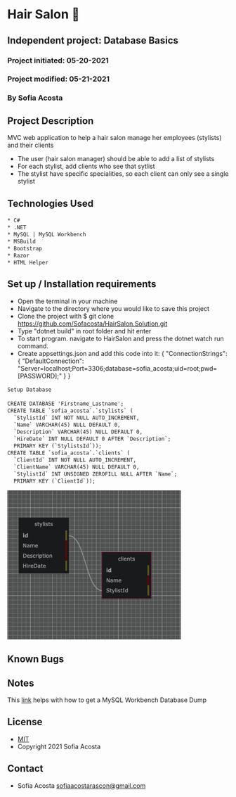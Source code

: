 # Hair Salon 💅
## Independent project: Database Basics
### Project initiated: 05-20-2021
### Project modified: 05-21-2021 
### By Sofia Acosta
## Project Description
MVC web application to help a hair salon manage her employees (stylists) and their clients
* The user (hair salon manager) should be able to add a list of stylists
* For each stylist, add clients who see that sytlist
* The stylist have specific specialities, so each client can only see a single stylist

## Technologies Used
 
```
* C#
* .NET
* MySQL | MySQL Workbench
* MSBuild
* Bootstrap
* Razor
* HTML Helper

 ```

## Set up / Installation requirements
* Open the terminal in your machine
* Navigate to the directory where you would like to save this project 
* Clone the project with $ git clone https://github.com/Sofacosta/HairSalon.Solution.git
* Type "dotnet build" in root folder and hit enter
* To start program. navigate to HairSalon and press the dotnet watch run command. 
* Create appsettings.json and add this code into it: {
  "ConnectionStrings": {
      "DefaultConnection": "Server=localhost;Port=3306;database=sofia_acosta;uid=root;pwd=[PASSWORD];"
  }
}      
```
Setup Database

CREATE DATABASE 'Firstname_Lastname';
CREATE TABLE `sofia_acosta`.`stylists` (
  `StylistId` INT NOT NULL AUTO_INCREMENT,
  `Name` VARCHAR(45) NULL DEFAULT 0,
  `Description` VARCHAR(45) NULL DEFAULT 0,
  `HireDate` INT NULL DEFAULT 0 AFTER `Description`;
  PRIMARY KEY (`StylistsId`));
CREATE TABLE `sofia_acosta`.`clients` (
  `ClientId` INT NOT NULL AUTO_INCREMENT,
  `ClientName` VARCHAR(45) NULL DEFAULT 0,
  `StylistId` INT UNSIGNED ZEROFILL NULL AFTER `Name`;
  PRIMARY KEY (`ClientId`));
```
![sqlimg](HairSalon/images/sqlimg.png)

## Known Bugs

## Notes

This [link](https://hevodata.com/learn/mysql-workbench-database-dump/#steps) helps with how to get a MySQL Workbench Database Dump

## License
* [MIT](https://choosealicense.com/licenses/mit)
* Copyright 2021 Sofia Acosta
## Contact
* Sofia Acosta sofiaacostarascon@gmail.com